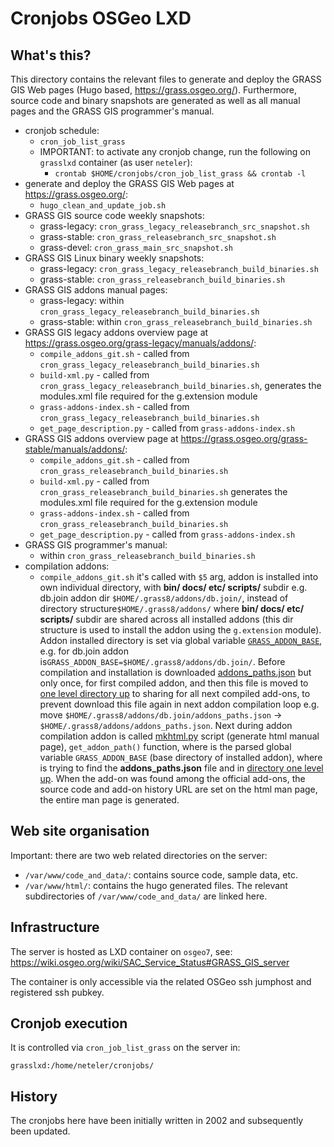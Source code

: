 # Cronjobs OSGeo LXD

## What's this?

This directory contains the relevant files to generate and deploy the GRASS GIS
Web pages (Hugo based, <https://grass.osgeo.org/>). Furthermore, source code and
binary snapshots are generated as well as all manual pages and the GRASS GIS
programmer's manual.

* cronjob schedule:
  * `cron_job_list_grass`
  * IMPORTANT: to activate any cronjob change, run the following on `grasslxd`
    container (as user `neteler`):
    * `crontab $HOME/cronjobs/cron_job_list_grass && crontab -l`
* generate and deploy the GRASS GIS Web pages at <https://grass.osgeo.org/>:
  * `hugo_clean_and_update_job.sh`
* GRASS GIS source code weekly snapshots:
  * grass-legacy: `cron_grass_legacy_releasebranch_src_snapshot.sh`
  * grass-stable: `cron_grass_releasebranch_src_snapshot.sh`
  * grass-devel: `cron_grass_main_src_snapshot.sh`
* GRASS GIS Linux binary weekly snapshots:
  * grass-legacy: `cron_grass_legacy_releasebranch_build_binaries.sh`
  * grass-stable: `cron_grass_releasebranch_build_binaries.sh`
* GRASS GIS addons manual pages:
  * grass-legacy: within `cron_grass_legacy_releasebranch_build_binaries.sh`
  * grass-stable: within `cron_grass_releasebranch_build_binaries.sh`
* GRASS GIS legacy addons overview page at <https://grass.osgeo.org/grass-legacy/manuals/addons/>:
  * `compile_addons_git.sh` - called from `cron_grass_legacy_releasebranch_build_binaries.sh`
  * `build-xml.py` - called from `cron_grass_legacy_releasebranch_build_binaries.sh`,
    generates the modules.xml file required for the g.extension module
  * `grass-addons-index.sh` - called from `cron_grass_legacy_releasebranch_build_binaries.sh`
  * `get_page_description.py` - called from `grass-addons-index.sh`
* GRASS GIS addons overview page at <https://grass.osgeo.org/grass-stable/manuals/addons/>:
  * `compile_addons_git.sh` - called from `cron_grass_releasebranch_build_binaries.sh`
  * `build-xml.py` - called from `cron_grass_releasebranch_build_binaries.sh`
    generates the modules.xml file required for the g.extension module
  * `grass-addons-index.sh` - called from `cron_grass_releasebranch_build_binaries.sh`
  * `get_page_description.py` - called from `grass-addons-index.sh`
* GRASS GIS programmer's manual:
  * within `cron_grass_releasebranch_build_binaries.sh`
* compilation addons:
  * `compile_addons_git.sh` it's called with `$5` arg, addon is
installed into own individual directory, with **bin/ docs/ etc/ scripts/**
subdir e.g. db.join addon dir `$HOME/.grass8/addons/db.join/`, instead of
directory structure`$HOME/.grass8/addons/` where **bin/ docs/ etc/ scripts/**
subdir are shared across all installed addons (this dir structure is used
to install the addon using the `g.extension` module). Addon installed directory
is set via global variable [`GRASS_ADDON_BASE`](https://github.com/OSGeo/grass-addons/pull/656/commits/8c08184415ec32fe409bf09b2599b0506d7650ab#diff-f0fc8363c0e166fdbe9eecb74a9e261498ec0bbf15500e56b1bb1b5ba7afb900L119),
e.g. for db.join addon is`GRASS_ADDON_BASE=$HOME/.grass8/addons/db.join/`.
Before compilation and installation is downloaded [addons_paths.json](https://github.com/OSGeo/grass-addons/pull/656/commits/8c08184415ec32fe409bf09b2599b0506d7650ab#diff-f0fc8363c0e166fdbe9eecb74a9e261498ec0bbf15500e56b1bb1b5ba7afb900R128)
but only once, for first compiled addon, and then this file is moved to
[one level directory up](https://github.com/OSGeo/grass-addons/pull/656/commits/8c08184415ec32fe409bf09b2599b0506d7650ab#diff-f0fc8363c0e166fdbe9eecb74a9e261498ec0bbf15500e56b1bb1b5ba7afb900R133)
to sharing for all next compiled add-ons, to prevent download this file
again in next addon compilation loop e.g. move
`$HOME/.grass8/addons/db.join/addons_paths.json` -> `$HOME/.grass8/addons/addons_paths.json`.
Next during addon compilation addon is called
[mkhtml.py](https://github.com/OSGeo/grass/blob/main/utils/mkhtml.py)
script (generate html manual page), `get_addon_path()` function, where is
the parsed global variable `GRASS_ADDON_BASE` (base directory of installed
addon), where is trying to find the **addons_paths.json** file and in
[directory one level up](https://github.com/OSGeo/grass/pull/2054/commits/5a374101a825c451675d18b0d59e6ac99ee6cb02#diff-3e1684c5c5d40b273b6488a9b5a5558f556d2bcf2973ba5106b6125e01aa6959R314).
When the add-on was found among the official add-ons, the source code
and add-on history URL are set on the html man page, the entire man
page is generated.

## Web site organisation

Important: there are two web related directories on the server:

* `/var/www/code_and_data/`: contains source code, sample data, etc.
* `/var/www/html/`: contains the hugo generated files. The relevant
  subdirectories of `/var/www/code_and_data/` are linked here.

## Infrastructure

The server is hosted as LXD container on `osgeo7`, see:
<https://wiki.osgeo.org/wiki/SAC_Service_Status#GRASS_GIS_server>

The container is only accessible via the related OSGeo ssh jumphost and
registered ssh pubkey.

## Cronjob execution

It is controlled via `cron_job_list_grass` on the server in:

```text
grasslxd:/home/neteler/cronjobs/
```

## History

The cronjobs here have been initially written in 2002 and subsequently been updated.
